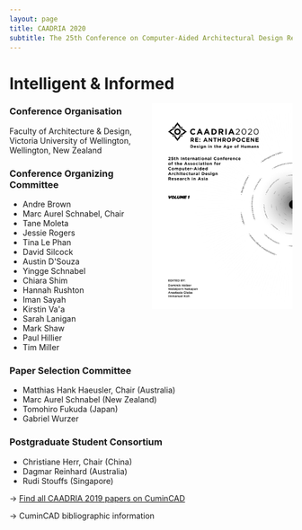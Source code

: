 ```yaml
---
layout: page
title: CAADRIA 2020
subtitle: The 25th Conference on Computer-Aided Architectural Design Research in Asia. 15-18 April, 2019. Wellington, New Zealand.
---
```


# Intelligent & Informed

<img src="./caadria_cover_2020.jpg" width="250" align="right" />

### Conference Organisation
Faculty of Architecture & Design, Victoria University of Wellington, Wellington, New Zealand

### Conference Organizing Committee
* Andre Brown
* Marc Aurel Schnabel, Chair
* Tane Moleta
* Jessie Rogers
* Tina Le Phan
* David Silcock
* Austin D'Souza
* Yingge Schnabel
* Chiara Shim
* Hannah Rushton
* Iman Sayah
* Kirstin Va'a
* Sarah Lanigan
* Mark Shaw
* Paul Hillier
* Tim Miller

### Paper Selection Committee
* Matthias Hank Haeusler, Chair (Australia)
* Marc Aurel Schnabel (New Zealand)
* Tomohiro Fukuda (Japan)
* Gabriel Wurzer

### Postgraduate Student Consortium
* Christiane Herr, Chair (China)
* Dagmar Reinhard (Australia)
* Rudi Stouffs (Singapore)

&rarr; [Find all CAADRIA 2019 papers on CuminCAD](http://papers.cumincad.org/cgi-bin/works/Search?search=series%3ACAADRIA+year%3A2019)

&rarr; CuminCAD bibliographic information

